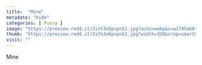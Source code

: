 ```yaml
---
title:  "Mine"
metadate: "hide"
categories: [ Pussy ]
image: "https://preview.redd.it/2sth3e8pspn51.jpg?auto=webp&s=a1745ab0fa1598fa2107326a7410bf59e844bb9b"
thumb: "https://preview.redd.it/2sth3e8pspn51.jpg?width=320&crop=smart&auto=webp&s=738fb97d4b5f243cb4e04f2f0cb271a8296efaf3"
visit: ""
---
```

Mine
